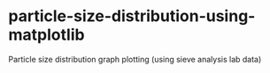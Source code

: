 # particle-size-distribution-using-matplotlib
Particle size distribution graph plotting (using sieve analysis lab data)
